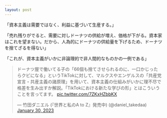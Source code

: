 ```yaml
---
layout: post
---
```


「資本主義は需要ではなく、利益に基づいて生産する。」

「売れ残りがでると、需要に対しドーナツの供給が増え、価格が下がる。資本家はこれを望まない。だから、人為的にドーナツの供給量を下げるため、ドーナツを捨てざるを得ない」

「これが、資本主義がいかに非論理的で非人間的なものかの一例である」
<blockquote class="twitter-tweet"><p lang="ja" dir="ltr">ドーナツ屋で働いてる子の「66個も捨てさせられるのに、一口かじったらクビになる」というTikTokに対して、マルクスやエンゲルスの「共産党宣言・共産主義の諸原理」を用いて、資本主義の仕組みがいかに理不尽で格差を生み出すか解説。「TikTokにおける新たな学びの形」とはこういうことを言ってます。 <a href="https://t.co/7ZKxHZbbKX">pic.twitter.com/7ZKxHZbbKX</a></p>&mdash; 竹田ダニエル (『世界と私のA to Z』発売中) (@daniel_takedaa) <a href="https://twitter.com/daniel_takedaa/status/1619998000662867975?ref_src=twsrc%5Etfw">January 30, 2023</a></blockquote> <script async src="https://platform.twitter.com/widgets.js" charset="utf-8"></script>